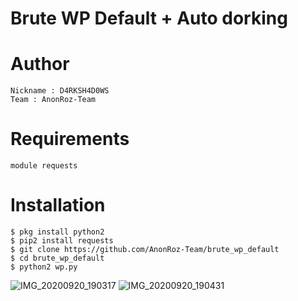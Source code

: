 # Brute WP Default + Auto dorking
# Author
```
Nickname : D4RKSH4D0WS
Team : AnonRoz-Team
```

# Requirements
```
module requests
```

# Installation
```
$ pkg install python2
$ pip2 install requests
$ git clone https://github.com/AnonRoz-Team/brute_wp_default
$ cd brute_wp_default
$ python2 wp.py
```
![IMG_20200920_190317](https://user-images.githubusercontent.com/65480013/93711324-85a3b580-fb77-11ea-80c4-feac760becaa.jpg)
![IMG_20200920_190431](https://user-images.githubusercontent.com/65480013/93711325-88060f80-fb77-11ea-8853-48c79cac7422.jpg)
